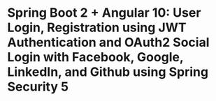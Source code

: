 # Spring Boot 2 + Angular 10: User Login, Registration using JWT Authentication and OAuth2 Social Login with Facebook, Google, LinkedIn, and Github using Spring Security 5
